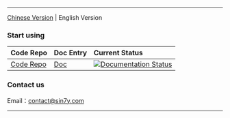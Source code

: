 *******************************
[Chinese Version](./README.md) | English Version


### Start using

|Code Repo|Doc Entry|Current Status|
|:----|:-----|:-----|
|[Code Repo](https://github.com/Sin7Y/ola-lang.git)|[Doc](https://olang-specs.readthedocs.io/en/latest/)|[![Documentation Status](https://readthedocs.org/projects/code-blocks/badge/?version=latest)](https://readthedocs.org/projects/olang-specs-en/)|


### Contact us
Email：<contact@sin7y.com>
*******************************
